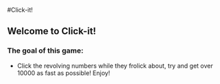 #Click-it!

## Welcome to Click-it!

### The goal of this game:
- Click the revolving numbers while they frolick about, try and get over 10000 as fast as possible! Enjoy!
